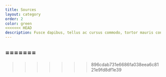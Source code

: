 ```yaml
---
title: Sources
layout: category
order: 2
color: green
<<<<<<< HEAD
description: Fusce dapibus, tellus ac cursus commodo, tortor mauris condimentum nibh, ut fermentum massa justo sit amet risus. Lorem ipsum dolor sit amet, consectetur adipiscing elit.
---
```

=======
---
>>>>>>> 896cdab731e6686fa038eea6c8121e9fd8df1e39
